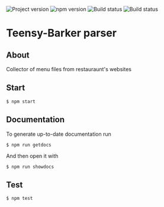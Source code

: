 ![Project version](https://img.shields.io/badge/version-0.6.4-blue.svg)
![npm version](https://img.shields.io/badge/npm-v6.7.0-brightgreen.svg)
![Build status](https://travis-ci.com/kushkamisha/Teensy-Barker.svg?token=eU2xeax7Tp5xNpzo1KrV&branch=master)
![Build status](https://ci.appveyor.com/api/projects/status/jil2vprufxxve9jn?svg=true)

# Teensy-Barker parser

## About
Collector of menu files from restauraunt's websites

## Start
```
$ npm start
```

## Documentation
To generate up-to-date documentation run
```
$ npm run getdocs
```

And then open it with
```
$ npm run showdocs
```

## Test
```
$ npm test
```